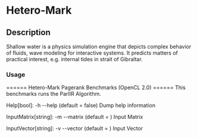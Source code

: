 # Hetero-Mark

## Description
Shallow water is a physics simulation engine that depicts complex
 behavior of fluids, wave modeling for interactive systems. It predicts
 matters of practical interest, e.g. internal tides in strait of Gibraltar.

### Usage
====== Hetero-Mark Pagerank Benchmarks (OpenCL 2.0) ======
This benchmarks runs the ParIIR Algorithm.

Help[bool]: -h --help (default = false)
  Dump help information

InputMatrix[string]: -m --matrix (default = )
  Input Matrix

InputVector[string]: -v --vector (default = )
  Input Vector
